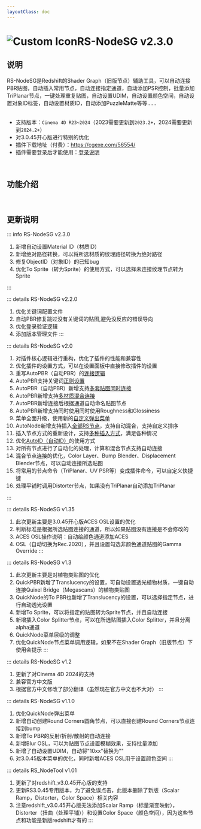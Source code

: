 ```yaml
---
layoutClass: doc
---
```


<script setup>
import MNavLinks from '../components/MNavLinks.vue'

import { NAV_DATA } from '../RS-NodeSG-data'
</script>

# <span class="h1-icon"><img src="/img/RS-NodeSG.webp" alt="Custom Icon"></span>RS-NodeSG v2.3.0
## 说明
RS-NodeSG是Redshift的<span class="gb-text">Shader Graph（旧版节点）</span>辅助工具，可以自动连接PBR贴图，自动插入常用节点，自动连接指定通道，自动添加PSR控制，批量添加TriPlanar节点，一键处理重复贴图，自动设置UDIM，自动设置颜色空间，自动设置对象ID标签，自动设置材质ID，自动添加PuzzleMatte等等……
<br />
<br />
- 支持版本：`Cinema 4D R23~2024`（2023需要更新到`2023.2+`，2024需要更新到`2024.2+`）
- 对3.0.45开心版进行特别的优化
- 插件下载地址（付费）：https://cgexe.com/56554/
- 插件需要登录后才能使用：[登录说明](01-RSG-setting)


<br />

## 功能介绍
<MNavLinks v-for="{title, items} in NAV_DATA" :title="title" :items="items"/>


<br />



## 更新说明

::: info RS-NodeSG v2.3.0<Badge type="danger" text="更新4+" />
1. 新增自动设置Material ID（材质ID）
2. 新增绝对路径转换，可以将所选材质的纹理路径转换为绝对路径
3. 修复ObjectID（对象ID）的已知bug
4. 优化To Sprite（转为Sprite）的使用方式，可以选择未连接纹理节点转为Sprite

:::

::: details RS-NodeSG v2.2.0 <Badge type="info" text="更新4" />
1. 优化关键词配置文件
2. 自动PBR修复跳过没有关键词的贴图,避免没反应的错误导向
3. 优化登录验证逻辑
4. 添加版本管理文件
:::

::: details RS-NodeSG v2.0 <Badge type="info" text="更新16" />
1. 对插件核心逻辑进行重构，优化了插件的性能和兼容性
2. 优化插件的设置方式，可以在设置面板中直接修改插件的设置
3. 重写AutoPBR（自动PBR）的[连接逻辑](02-RSG-AutoPBR#连接逻辑)
4. AutoPBR支持关键词[正则设置](01-RSG-setting#自定义通道关键词)
5. AutoPBR（自动PBR）新增支持[多套贴图同时连接](02-RSG-AutoPBR#_3-多贴图混合)
6. AutoPBR新增支持[多材质混合连接](02-RSG-AutoPBR#_4-混合材质)
7. AutoPBR新增连接后根据通道自动命名贴图节点
8. AutoPBR新增支持同时使用同时使用Roughness和Glossiness
9. 菜单全面升级，使用新的[自定义弹出菜单](03-RSG-NodeMenu-setting)
10. AutoNode新增支持插入[全部RS节点](03-RSG-NodeMenu-demo)，支持自动混合，支持自定义排序
11. 插入节点方式的重新设计，支持[多种插入方式](03-RSG-NodeMenu-demo)，满足各种情况
12. 优化[AutoID（自动ID）](04-RSG-AutoID)的使用方式
13. 对所有节点进行了自动化的处理，计算和混合节点支持自动连接
14. 混合节点连接的优化，Color Layer、Bump Blender、Displacement Blender节点，可以自动连接所选贴图
15. 将常用的节点命令（TriPlanar、UV PSR等）变成插件命令，可以自定义快捷键
16. 处理平铺时调用Distorter节点，如果没有TriPlanar自动添加TriPlanar

:::

::: details RS-NodeSG v1.35 <Badge type="info" text="更新4" />
1. 此次更新主要是3.0.45开心版ACES OSL设置的优化
2. 判断标准是根据所选贴图连接的通道，所以如果贴图没有连接是不会修改的
3. ACES OSL操作说明：自动给颜色通道添加ACES
4. OSL（自动切换为Rec.2020），并且设置勾选非颜色通道贴图的Gamma Override
:::

::: details RS-NodeSG v1.3 <Badge type="info" text="更新2" />
1. 此次更新主要是对植物类贴图的优化
2. QuickPBR新增了Translucency的设置，可自动设置透光植物材质，一键自动连接Quixel Bridge（Megascans）的植物类贴图
3. QuickNode的To PBR也新增了Translucency的设置，可以选择指定节点，进行自动透光设置
4. 新增To Sprite，可以将指定的贴图转为Sprite节点，并且自动连接
5. 新增插入Color Splitter节点，可以在所选贴图插入Color Splitter，并且分离alpha通道
6. QuickNode菜单层级的调整
7. 优化QuickNode节点菜单调用逻辑，如果不在Shader Graph（旧版节点）下使用会提示
:::

::: details RS-NodeSG v1.2 <Badge type="info" text="更新9" />
1. 更新了对Cinema 4D 2024的支持
2. 兼容官方中文版
3. 根据官方中文修改了部分翻译（虽然现在官方中文也不大对）
:::

::: details RS-NodeSG v1.1.0 <Badge type="info" text="更新2" />
1. 优化QuickNode弹出菜单
2. 新增自动创建Round Corners圆角节点，可以直接创建Round Corners节点连接到bump
3. 新增To PBR的反射/折射/散射的自动连接
4. 新增Blur OSL，可以为贴图节点设置模糊效果，支持批量添加
5. 新增了自动设置UDIM，自动将"10xx"替换为""
6. 对3.0.45版本菜单的优化，同时新增ACES OSL用于设置颜色空间
:::

::: details RS_NodeTool v1.01 <Badge type="info" text="更新3" />
1. 更新了对redshift_v3.0.45开心版的支持
2. 更新RS3.0.45专用版本，为了避免误点击，此版本删除了新版（Scalar Ramp，Distorter，Color Space）相关内容
3. 注意redshift_v3.0.45开心版无法添加Scalar Ramp（标量渐变映射），Distorter（扭曲（处理平铺））和设置Color Space（颜色空间），因为这些节点和功能是新版redshift才有的
:::


